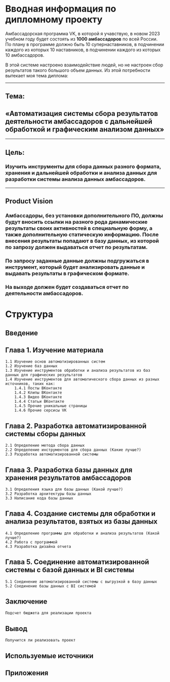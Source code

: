 # Вводная информация по дипломному проекту 
Амбассадорская программа VK, в которой я учавствую, в новом 2023 учебном году будет состоять из **1000 амбассадоров** по всей России.
По плану в программе должно быть 10 супернаставников, в подчинении каждого из которых 10 наставников, в подчинении каждого из которых 10 амбассадоров.

В этой системе настроено взаимодействие людей, но не настроен сбор результатов такого большого объем данных.
Из этой потребности вытекает моя тема диплома:

---
## Тема: 
## «Автоматизация системы сбора результатов деятельности амбассадоров с дальнейшей обработкой и графическим анализом данных» 
---
## Цель: 
### Изучить инструменты для сбора данных разного формата, хранения и дальнейшей обработки и анализа данных для разработки системы анализа данных амбассадоров.
---
## Product Vision
### Амбассадоры, без установки дополнительного ПО, должны будут вносить ссылки на разного рода динамические результаты своих активностей в специальную форму, а также дополнительную статическую информацию. После внесения результаты попадают в базу данных, из которой по запрозу должен выдаваться отчет по результатам.
### По запросу заданные данные должны подгружаться в **инструмент**, который будет анализировать данные и выдавать результаты в графическом формате.
### На выходе должен будет создаваться отчет по деятельности амбассадоров.



# Структура

## Введение
## **Глава 1.** Изучение материала
    1.1 Изучение основ автоматизированных систем
    1.2 Изучение баз данных
    1.3 Изучение инструментов обработки и анализа результатов из баз данных для графических результатов
    1.4 Изучение инструментов для автоматического сбора данных из разных источников, таких как:
        1.4.1 Посты ВКонтакте
        1.4.2 Клипы ВКонтакте
        1.4.3 Видео ВКонтакте
        1.4.4 Статьи ВКонтакте
        1.4.5 Прочие уникальные страницы
        1.4.6 Прочие серсисы VK
## **Глава 2.** Разработка автоматизированной системы сборы данных
    2.1 Определение метода сбора данных
    2.2 Определение инструментов для сбора данных (Какие лучше?)
    2.3 Разработка автоматизированной системы
## **Глава 3.** Разработка базы данных для хранения результатов амбассадоров
    3.1 Определения языка для базы данных (Какой лучше?)
    3.2 Разработка архитектуры базы данных
    3.3 Написание кода базы данных
## **Глава 4.** Создание системы для обработки и анализа результатов, взятых из базы данных
    4.1 Определение программы для обработки и анализа результатов (Какой лучше?)
    4.2 Работа с программой
    4.3 Разработка дизайна отчета 
## **Глава 5.** Соединение автоматизированной системы с базой данных и BI системы
    5.1 Соединение автоматизированной системы с выгрузкой в базу данных
    5.2 Соединение базы данных с BI системой
## Заключение
    Подсчет бюджета для реализации проекта
## Вывод
    Получится ли реализовать проект
## Используемые источники
## Приложения

